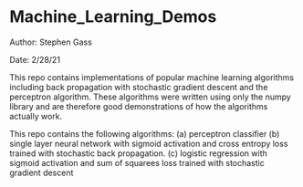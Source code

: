 # Machine_Learning_Demos

Author: Stephen Gass

Date: 2/28/21

This repo contains implementations of popular machine learning algorithms including back propagation with stochastic gradient descent and the perceptron algorithm. These algorithms were written using only the numpy library and are therefore good demonstrations of how the algorithms actually work. 

This repo contains the following algorithms: 
(a) perceptron classifier 
(b) single layer neural network with sigmoid activation and cross entropy loss trained with stochastic back propagation.
(c) logistic regression with sigmoid activation and sum of squarees loss trained with stochastic gradient descent 
